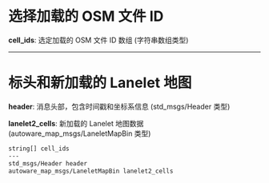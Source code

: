 # 选择加载的 OSM 文件 ID

**cell_ids**: 选定加载的 OSM 文件 ID 数组 (字符串数组类型)

---

# 标头和新加载的 Lanelet 地图

**header**: 消息头部，包含时间戳和坐标系信息 (std_msgs/Header 类型)

**lanelet2_cells**: 新加载的 Lanelet 地图数据 (autoware_map_msgs/LaneletMapBin 类型)

```xml
string[] cell_ids
---
std_msgs/Header header
autoware_map_msgs/LaneletMapBin lanelet2_cells
